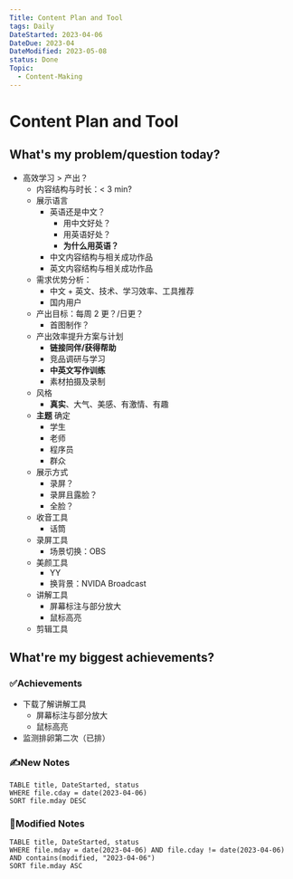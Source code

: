 ```yaml
---
Title: Content Plan and Tool
tags: Daily
DateStarted: 2023-04-06
DateDue: 2023-04
DateModified: 2023-05-08
status: Done
Topic:
  - Content-Making
---
```


# Content Plan and Tool

## What's my problem/question today?

- 高效学习 > 产出？
  - 内容结构与时长：< 3 min?
  - 展示语言
    - 英语还是中文？
      - 用中文好处？
      - 用英语好处？
      - **为什么用英语？**
    - 中文内容结构与相关成功作品
    - 英文内容结构与相关成功作品
  - 需求优势分析：
    - 中文 + 英文、技术、学习效率、工具推荐
    - 国内用户
  - 产出目标：每周 2 更？/日更？
    - 首图制作？
  - 产出效率提升方案与计划
    - **链接同伴/获得帮助**
    - 竞品调研与学习
    - **中英文写作训练**
    - 素材拍摄及录制
  - 风格
    - **真实**、大气、美感、有激情、有趣
  - **主题** 确定
    - 学生
    - 老师
    - 程序员
    - 群众
  - 展示方式
    - 录屏？
    - 录屏且露脸？
    - 全脸？
  - 收音工具
    - 话筒
  - 录屏工具
    - 场景切换：OBS
  - 美颜工具
    - YY
    - 换背景：NVIDA Broadcast
  - 讲解工具
    - 屏幕标注与部分放大
    - 鼠标高亮
  - 剪辑工具

## What're my biggest achievements?

### ✅Achievements

- 下载了解讲解工具
  - 屏幕标注与部分放大
  - 鼠标高亮
- 监测排卵第二次（已排）

### ✍️New Notes

```dataview
TABLE title, DateStarted, status
WHERE file.cday = date(2023-04-06)
SORT file.mday DESC
```

### 📝Modified Notes

```dataview
TABLE title, DateStarted, status
WHERE file.mday = date(2023-04-06) AND file.cday != date(2023-04-06) AND contains(modified, "2023-04-06")
SORT file.mday ASC
```
